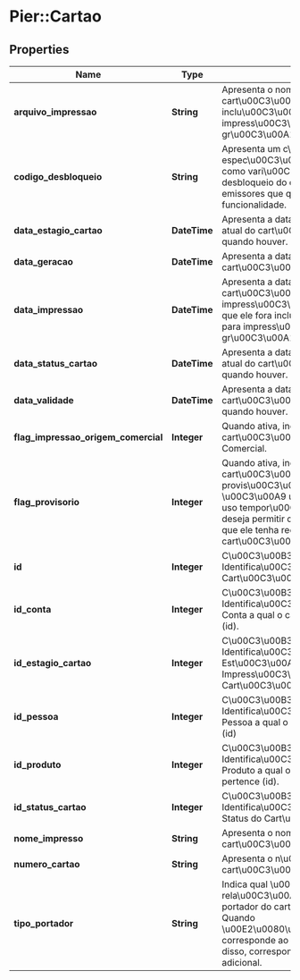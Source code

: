 # Pier::Cartao

## Properties
Name | Type | Description | Notes
------------ | ------------- | ------------- | -------------
**arquivo_impressao** | **String** | Apresenta o nome do arquivo onde o cart\u00C3\u00A3o fora inclu\u00C3\u00ADdo para impress\u00C3\u00A3o por uma gr\u00C3\u00A1fica, quando houver. | [optional] 
**codigo_desbloqueio** | **String** | Apresenta um c\u00C3\u00B3digo espec\u00C3\u00ADfico para ser utilizado como vari\u00C3\u00A1vel no processo de desbloqueio do cart\u00C3\u00A3o para emissores que querem usar esta funcionalidade. | [optional] 
**data_estagio_cartao** | **DateTime** | Apresenta a data em que o idEstagioCartao atual do cart\u00C3\u00A3o fora aplicado, quando houver. | [optional] 
**data_geracao** | **DateTime** | Apresenta a data em que o cart\u00C3\u00A3o foi gerado. | [optional] 
**data_impressao** | **DateTime** | Apresenta a data em que o cart\u00C3\u00A3o fora impresso, caso impress\u00C3\u00A3o em loja, ou a data em que ele fora inclu\u00C3\u00ADdo no arquivo para impress\u00C3\u00A3o via gr\u00C3\u00A1fica. | [optional] 
**data_status_cartao** | **DateTime** | Apresenta a data em que o idStatusCartao atual do cart\u00C3\u00A3o fora aplicado, quando houver. | [optional] 
**data_validade** | **DateTime** | Apresenta a data de validade do cart\u00C3\u00A3o em formato MMAAAA, quando houver. | [optional] 
**flag_impressao_origem_comercial** | **Integer** | Quando ativa, indica que o cart\u00C3\u00A3o fora impresso na Origem Comercial. | [optional] 
**flag_provisorio** | **Integer** | Quando ativa, indica que o cart\u00C3\u00A3o \u00C3\u00A9 provis\u00C3\u00B3rio. Ou seja, \u00C3\u00A9 um cart\u00C3\u00A3o para uso tempor\u00C3\u00A1rio quando se deseja permitir que o cliente transacione sem que ele tenha recebido um cart\u00C3\u00A3o definitivo. | [optional] 
**id** | **Integer** | C\u00C3\u00B3digo de Identifica\u00C3\u00A7\u00C3\u00A3o do Cart\u00C3\u00A3o (id). | [optional] 
**id_conta** | **Integer** | C\u00C3\u00B3digo de Identifica\u00C3\u00A7\u00C3\u00A3o da Conta a qual o cart\u00C3\u00A3o pertence (id). | [optional] 
**id_estagio_cartao** | **Integer** | C\u00C3\u00B3digo de Identifica\u00C3\u00A7\u00C3\u00A3o do Est\u00C3\u00A1gio de Impress\u00C3\u00A3o do Cart\u00C3\u00A3o (id). | [optional] 
**id_pessoa** | **Integer** | C\u00C3\u00B3digo de Identifica\u00C3\u00A7\u00C3\u00A3o da Pessoa a qual o cart\u00C3\u00A3o pertence (id) | [optional] 
**id_produto** | **Integer** | C\u00C3\u00B3digo de Identifica\u00C3\u00A7\u00C3\u00A3o do Produto a qual o cart\u00C3\u00A3o pertence (id). | [optional] 
**id_status_cartao** | **Integer** | C\u00C3\u00B3digo de Identifica\u00C3\u00A7\u00C3\u00A3o do Status do Cart\u00C3\u00A3o (id). | [optional] 
**nome_impresso** | **String** | Apresenta o nome impresso no cart\u00C3\u00A3o. | [optional] 
**numero_cartao** | **String** | Apresenta o n\u00C3\u00BAmero do cart\u00C3\u00A3o. | [optional] 
**tipo_portador** | **String** | Indica qual \u00C3\u00A9 a rela\u00C3\u00A7\u00C3\u00A3o do portador do cart\u00C3\u00A3o com a conta. Quando \u00E2\u0080\u00981\u00E2\u0080\u0099, corresponde ao seu titular. Quando diferente disso, corresponde a um cart\u00C3\u00A3o adicional. | [optional] 



